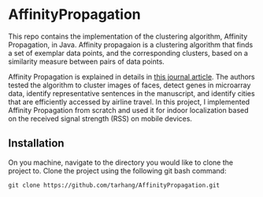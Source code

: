 # AffinityPropagation
This repo contains the implementation of the clustering algorithm, Affinity Propagation, in Java. Affinity propagaion is a clustering algorithm that finds a set of exemplar data points, and the corresponding clusters, based on a similarity measure between pairs of data points.

Affinity Propagation is explained in details in [this journal article](https://www.psi.toronto.edu/affinitypropagation/FreyDueckScience07.pdf). The authors tested the algorithm to cluster images of faces, detect genes in microarray data, identify representative sentences in the manuscript, and identify cities that are efficiently accessed by airline travel. In this project, I implemented Affinity Propagation from scratch and used it for indoor localization based on the received signal strength (RSS) on mobile devices. 
## Installation
On you machine, navigate to the directory you would like to clone the project to. Clone the project using the following git bash command:
```
git clone https://github.com/tarhang/AffinityPropagation.git
```
